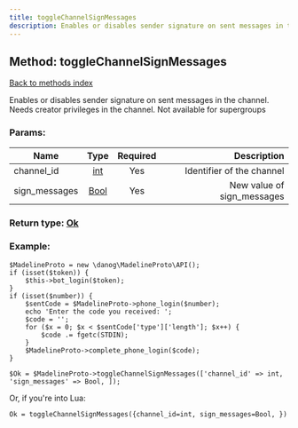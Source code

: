 ```yaml
---
title: toggleChannelSignMessages
description: Enables or disables sender signature on sent messages in the channel. Needs creator privileges in the channel. Not available for supergroups
---
```

## Method: toggleChannelSignMessages  
[Back to methods index](index.md)


Enables or disables sender signature on sent messages in the channel. Needs creator privileges in the channel. Not available for supergroups

### Params:

| Name     |    Type       | Required | Description |
|----------|:-------------:|:--------:|------------:|
|channel\_id|[int](../types/int.md) | Yes|Identifier of the channel|
|sign\_messages|[Bool](../types/Bool.md) | Yes|New value of sign_messages|


### Return type: [Ok](../types/Ok.md)

### Example:


```
$MadelineProto = new \danog\MadelineProto\API();
if (isset($token)) {
    $this->bot_login($token);
}
if (isset($number)) {
    $sentCode = $MadelineProto->phone_login($number);
    echo 'Enter the code you received: ';
    $code = '';
    for ($x = 0; $x < $sentCode['type']['length']; $x++) {
        $code .= fgetc(STDIN);
    }
    $MadelineProto->complete_phone_login($code);
}

$Ok = $MadelineProto->toggleChannelSignMessages(['channel_id' => int, 'sign_messages' => Bool, ]);
```

Or, if you're into Lua:

```
Ok = toggleChannelSignMessages({channel_id=int, sign_messages=Bool, })
```

